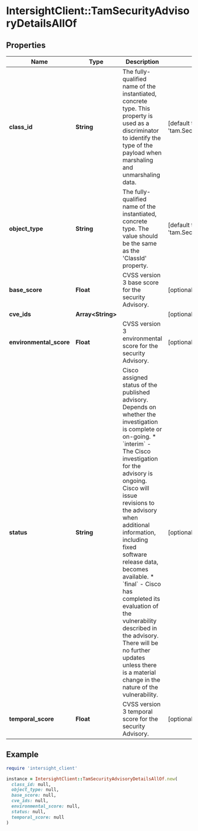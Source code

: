 # IntersightClient::TamSecurityAdvisoryDetailsAllOf

## Properties

| Name | Type | Description | Notes |
| ---- | ---- | ----------- | ----- |
| **class_id** | **String** | The fully-qualified name of the instantiated, concrete type. This property is used as a discriminator to identify the type of the payload when marshaling and unmarshaling data. | [default to &#39;tam.SecurityAdvisoryDetails&#39;] |
| **object_type** | **String** | The fully-qualified name of the instantiated, concrete type. The value should be the same as the &#39;ClassId&#39; property. | [default to &#39;tam.SecurityAdvisoryDetails&#39;] |
| **base_score** | **Float** | CVSS version 3 base score for the security Advisory. | [optional] |
| **cve_ids** | **Array&lt;String&gt;** |  | [optional] |
| **environmental_score** | **Float** | CVSS version 3 environmental score for the security Advisory. | [optional] |
| **status** | **String** | Cisco assigned status of the published advisory. Depends on whether the investigation is complete or on-going. * &#x60;interim&#x60; - The Cisco investigation for the advisory is ongoing. Cisco will issue revisions to the advisory when additional information, including fixed software release data, becomes available. * &#x60;final&#x60; - Cisco has completed its evaluation of the vulnerability described in the advisory. There will be no further updates unless there is a material change in the nature of the vulnerability. | [optional][default to &#39;interim&#39;] |
| **temporal_score** | **Float** | CVSS version 3 temporal score for the security Advisory. | [optional] |

## Example

```ruby
require 'intersight_client'

instance = IntersightClient::TamSecurityAdvisoryDetailsAllOf.new(
  class_id: null,
  object_type: null,
  base_score: null,
  cve_ids: null,
  environmental_score: null,
  status: null,
  temporal_score: null
)
```

